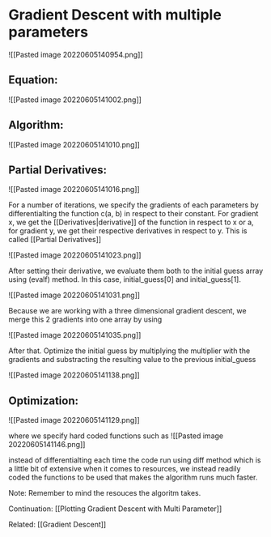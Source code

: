 # Gradient Descent with multiple parameters
![[Pasted image 20220605140954.png]]
## Equation:
![[Pasted image 20220605141002.png]]


## Algorithm:

![[Pasted image 20220605141010.png]]

## Partial Derivatives:
![[Pasted image 20220605141016.png]]




For a number of iterations, we specify the gradients of each parameters by differentialting the function c(a, b) in respect to their constant. For gradient x, we get the [[Derivatives|derivative]] of the function in respect to x or a, for gradient y, we get their respective derivatives
in respect to y. This is called [[Partial Derivatives]]

![[Pasted image 20220605141023.png]]
 


After setting their derivative, we evaluate them both to the initial guess array using (evalf) method. In this case, initial_guess\[0] and initial_guess\[1].

 ![[Pasted image 20220605141031.png]]

Because we are working with a three dimensional gradient descent, we merge this 2 gradients into one array by using

![[Pasted image 20220605141035.png]]

After that. Optimize the initial guess by multiplying the multiplier with the gradients and substracting the resulting value to the previous initial_guess

![[Pasted image 20220605141138.png]]

## Optimization: 
![[Pasted image 20220605141129.png]]


where we specify hard coded functions such as 
![[Pasted image 20220605141146.png]]


instead of differentialting each time the code run using diff method which is a little bit of extensive when it comes to resources, we instead readily coded the functions to be used that makes the algorithm runs much faster. 

Note: Remember to mind the resouces the algoritm takes. 

Continuation: [[Plotting Gradient Descent with Multi Parameter]]

Related: [[Gradient Descent]]


